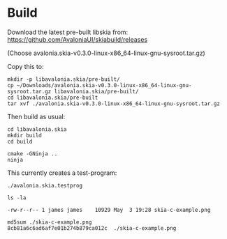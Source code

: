 # Build

Download the latest pre-built libskia from:
https://github.com/AvaloniaUI/skiabuild/releases

(Choose avalonia.skia-v0.3.0-linux-x86_64-linux-gnu-sysroot.tar.gz)

Copy this to:

```
mkdir -p libavalonia.skia/pre-built/
cp ~/Downloads/avalonia.skia-v0.3.0-linux-x86_64-linux-gnu-sysroot.tar.gz libavalonia.skia/pre-built/
cd libavalonia.skia/pre-built
tar xvf ./avalonia.skia-v0.3.0-linux-x86_64-linux-gnu-sysroot.tar.gz
```

Then build as usual:

```
cd libavalonia.skia
mkdir build
cd build

cmake -GNinja ..
ninja

```


This currently creates a test-program:

```
./avalonia.skia.testprog

ls -la

-rw-r--r-- 1 james james    10929 May  3 19:28 skia-c-example.png  

md5sum ./skia-c-example.png
8cb81a6c6ad6af7e01b274b879ca012c  ./skia-c-example.png  

```

